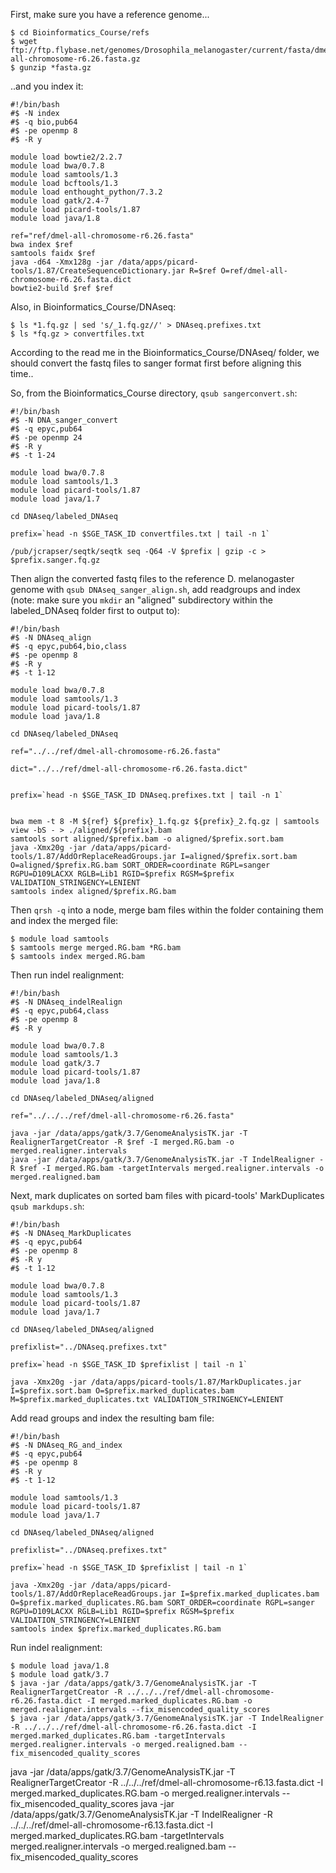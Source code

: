 First, make sure you have a reference genome...
```
$ cd Bioinformatics_Course/refs
$ wget ftp://ftp.flybase.net/genomes/Drosophila_melanogaster/current/fasta/dmel-all-chromosome-r6.26.fasta.gz
$ gunzip *fasta.gz
```

..and you index it:
```
#!/bin/bash
#$ -N index
#$ -q bio,pub64
#$ -pe openmp 8
#$ -R y

module load bowtie2/2.2.7
module load bwa/0.7.8
module load samtools/1.3
module load bcftools/1.3
module load enthought_python/7.3.2
module load gatk/2.4-7
module load picard-tools/1.87
module load java/1.8

ref="ref/dmel-all-chromosome-r6.26.fasta"
bwa index $ref 
samtools faidx $ref  
java -d64 -Xmx128g -jar /data/apps/picard-tools/1.87/CreateSequenceDictionary.jar R=$ref O=ref/dmel-all-chromosome-r6.26.fasta.dict
bowtie2-build $ref $ref
```

Also, in Bioinformatics_Course/DNAseq:
```
$ ls *1.fq.gz | sed 's/_1.fq.gz//' > DNAseq.prefixes.txt
$ ls *fq.gz > convertfiles.txt
```

According to the read me in the Bioinformatics_Course/DNAseq/ folder, we should convert the fastq files to sanger format first before aligning this time..

So, from the Bioinformatics_Course directory, ```qsub sangerconvert.sh```:
```
#!/bin/bash
#$ -N DNA_sanger_convert
#$ -q epyc,pub64
#$ -pe openmp 24
#$ -R y
#$ -t 1-24

module load bwa/0.7.8
module load samtools/1.3
module load picard-tools/1.87
module load java/1.7

cd DNAseq/labeled_DNAseq

prefix=`head -n $SGE_TASK_ID convertfiles.txt | tail -n 1`

/pub/jcrapser/seqtk/seqtk seq -Q64 -V $prefix | gzip -c > $prefix.sanger.fq.gz
```

Then align the converted fastq files to the reference D. melanogaster genome with ```qsub DNAseq_sanger_align.sh```, add readgroups and index (note: make sure you ```mkdir``` an "aligned" subdirectory within the labeled_DNAseq folder first to output to):
```
#!/bin/bash
#$ -N DNAseq_align
#$ -q epyc,pub64,bio,class
#$ -pe openmp 8
#$ -R y
#$ -t 1-12

module load bwa/0.7.8
module load samtools/1.3
module load picard-tools/1.87
module load java/1.8

cd DNAseq/labeled_DNAseq

ref="../../ref/dmel-all-chromosome-r6.26.fasta"

dict="../../ref/dmel-all-chromosome-r6.26.fasta.dict"


prefix=`head -n $SGE_TASK_ID DNAseq.prefixes.txt | tail -n 1`


bwa mem -t 8 -M ${ref} ${prefix}_1.fq.gz ${prefix}_2.fq.gz | samtools view -bS - > ./aligned/${prefix}.bam
samtools sort aligned/$prefix.bam -o aligned/$prefix.sort.bam
java -Xmx20g -jar /data/apps/picard-tools/1.87/AddOrReplaceReadGroups.jar I=aligned/$prefix.sort.bam O=aligned/$prefix.RG.bam SORT_ORDER=coordinate RGPL=sanger RGPU=D109LACXX RGLB=Lib1 RGID=$prefix RGSM=$prefix VALIDATION_STRINGENCY=LENIENT
samtools index aligned/$prefix.RG.bam
```

Then ```qrsh -q``` into a node, merge bam files within the folder containing them and index the merged file:
```
$ module load samtools
$ samtools merge merged.RG.bam *RG.bam
$ samtools index merged.RG.bam
```

Then run indel realignment:
```
#!/bin/bash
#$ -N DNAseq_indelRealign
#$ -q epyc,pub64,class
#$ -pe openmp 8
#$ -R y

module load bwa/0.7.8
module load samtools/1.3
module load gatk/3.7
module load picard-tools/1.87
module load java/1.8

cd DNAseq/labeled_DNAseq/aligned

ref="../../../ref/dmel-all-chromosome-r6.26.fasta"

java -jar /data/apps/gatk/3.7/GenomeAnalysisTK.jar -T RealignerTargetCreator -R $ref -I merged.RG.bam -o merged.realigner.intervals 
java -jar /data/apps/gatk/3.7/GenomeAnalysisTK.jar -T IndelRealigner -R $ref -I merged.RG.bam -targetIntervals merged.realigner.intervals -o merged.realigned.bam
```








Next, mark duplicates on sorted bam files with picard-tools' MarkDuplicates ```qsub markdups.sh```:
```
#!/bin/bash
#$ -N DNAseq_MarkDuplicates
#$ -q epyc,pub64
#$ -pe openmp 8
#$ -R y
#$ -t 1-12

module load bwa/0.7.8
module load samtools/1.3
module load picard-tools/1.87
module load java/1.7

cd DNAseq/labeled_DNAseq/aligned

prefixlist="../DNAseq.prefixes.txt"

prefix=`head -n $SGE_TASK_ID $prefixlist | tail -n 1`

java -Xmx20g -jar /data/apps/picard-tools/1.87/MarkDuplicates.jar I=$prefix.sort.bam O=$prefix.marked_duplicates.bam M=$prefix.marked_duplicates.txt VALIDATION_STRINGENCY=LENIENT
```

Add read groups and index the resulting bam file:
```
#!/bin/bash
#$ -N DNAseq_RG_and_index
#$ -q epyc,pub64
#$ -pe openmp 8
#$ -R y
#$ -t 1-12

module load samtools/1.3
module load picard-tools/1.87
module load java/1.7

cd DNAseq/labeled_DNAseq/aligned

prefixlist="../DNAseq.prefixes.txt"

prefix=`head -n $SGE_TASK_ID $prefixlist | tail -n 1`

java -Xmx20g -jar /data/apps/picard-tools/1.87/AddOrReplaceReadGroups.jar I=$prefix.marked_duplicates.bam O=$prefix.marked_duplicates.RG.bam SORT_ORDER=coordinate RGPL=sanger RGPU=D109LACXX RGLB=Lib1 RGID=$prefix RGSM=$prefix VALIDATION_STRINGENCY=LENIENT
samtools index $prefix.marked_duplicates.RG.bam
```

Run indel realignment:
```
$ module load java/1.8
$ module load gatk/3.7
$ java -jar /data/apps/gatk/3.7/GenomeAnalysisTK.jar -T RealignerTargetCreator -R ../../../ref/dmel-all-chromosome-r6.26.fasta.dict -I merged.marked_duplicates.RG.bam -o merged.realigner.intervals --fix_misencoded_quality_scores
$ java -jar /data/apps/gatk/3.7/GenomeAnalysisTK.jar -T IndelRealigner -R ../../../ref/dmel-all-chromosome-r6.26.fasta.dict -I merged.marked_duplicates.RG.bam -targetIntervals merged.realigner.intervals -o merged.realigned.bam --fix_misencoded_quality_scores
```

java -jar /data/apps/gatk/3.7/GenomeAnalysisTK.jar -T RealignerTargetCreator -R ../../../ref/dmel-all-chromosome-r6.13.fasta.dict -I merged.marked_duplicates.RG.bam -o merged.realigner.intervals --fix_misencoded_quality_scores
java -jar /data/apps/gatk/3.7/GenomeAnalysisTK.jar -T IndelRealigner -R ../../../ref/dmel-all-chromosome-r6.13.fasta.dict -I merged.marked_duplicates.RG.bam -targetIntervals merged.realigner.intervals -o merged.realigned.bam --fix_misencoded_quality_scores
